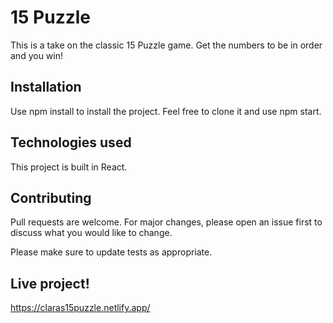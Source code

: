 # 15 Puzzle 

This is a take on the classic 15 Puzzle game. Get the numbers to be in order and you win! 

## Installation

Use npm install to install the project. 
Feel free to clone it and use npm start. 

## Technologies used 
This project is built in React. 

## Contributing
Pull requests are welcome. For major changes, please open an issue first to discuss what you would like to change.

Please make sure to update tests as appropriate.

## Live project! 
https://claras15puzzle.netlify.app/

